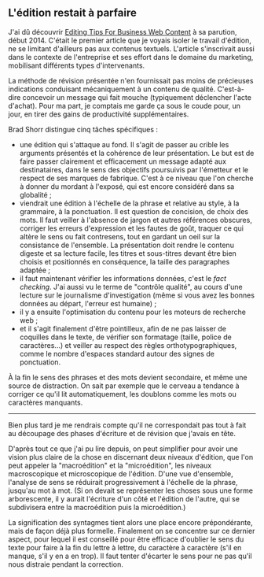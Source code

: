 ## L'édition restait à parfaire

J'ai dû découvrir [Editing Tips For Business Web Content][1] à sa parution, début 2014. C'était le premier article que je voyais isoler le travail d'édition, ne se limitant d'ailleurs pas aux contenus textuels. L'article s'inscrivait aussi dans le contexte de l'entreprise et ses effort dans le domaine du marketing, mobilisant différents types d'intervenants.

[1]: http://www.smashingmagazine.com/2014/01/14/editing-tips-for-business-web-content/

La méthode de révision présentée n'en fournissait pas moins de précieuses indications conduisant mécaniquement à un contenu de qualité. C'est-à-dire concevoir un message qui fait mouche (typiquement déclencher l'acte d'achat). Pour ma part, je comptais me garde ça sous le coude pour, un jour, en tirer des  gains de productivité supplémentaires.

Brad Shorr distingue cinq tâches spécifiques :

- une édition qui s'attaque au fond. Il s'agit de passer au crible les arguments présentés et la cohérence de leur présentation. Le but est de faire passer clairement et efficacement un message adapté aux destinataires, dans le sens des objectifs poursuivis par l'émetteur et le respect de ses marques de fabrique. C'est à ce niveau que l'on cherche à donner du mordant à l'exposé, qui est encore considéré dans sa globalité ;
- viendrait une édition à l'échelle de la phrase et relative au style, à la grammaire, à la ponctuation. Il est question de concision, de choix des mots. Il faut veiller à l'absence de jargon et autres références obscures, corriger les erreurs d'expression et les fautes de goût, traquer ce qui altère le sens ou fait contresens, tout en gardant un oeil sur la consistance de l'ensemble. La présentation doit rendre le contenu digeste et sa lecture facile, les titres et sous-titres devant être bien choisis et positionnés en conséquence, la taille des paragraphes adaptée ;
- il faut maintenant vérifier les informations données, c'est le *fact checking*. J'ai aussi vu le terme de "contrôle qualité", au cours d'une lecture sur le journalisme d'investigation (même si vous avez les bonnes données au départ, l'erreur est humaine) ;
- il y a ensuite l'optimisation du contenu pour les moteurs de recherche web ;
- et il s'agit finalement d'être pointilleux, afin de ne pas laisser de coquilles dans le texte, de vérifier son formatage (taille, police de caractères...) et veiller au respect des règles orthotypographiques, comme le nombre d'espaces standard autour des signes de ponctuation.

À la fin le sens des phrases et des mots devient secondaire, et même une source de distraction. On sait par exemple que le cerveau a tendance à corriger ce qu'il lit automatiquement, les doublons comme les mots ou caractères manquants.

***

Bien plus tard je me rendrais compte qu'il ne correspondait pas tout à fait au découpage des phases d'écriture et de révision que j'avais en tête.

D'après tout ce que j'ai pu lire depuis, on peut simplifier pour avoir une vision plus claire de la chose en discernant deux niveaux d'édition, que l'on peut appeler la "macroédition" et la "microédition", les niveaux macroscopique et microscopique de l'édition.  D'une vue d'ensemble, l'analyse de sens se réduirait progressivement à l'échelle de la phrase, jusqu'au mot à mot. (Si on devait se représenter les choses sous une forme arborescente, il y aurait l'écriture d'un côté et l'édition de l'autre, qui se subdivisera entre la macroédition puis la microédition.)

La signification des syntagmes tient alors une place encore prépondérante, mais de façon déjà plus formelle. Finalement on se concentre sur ce dernier aspect, pour lequel il est conseillé pour être efficace d'oublier le sens du texte pour faire à la fin du lettre à lettre, du caractère à caractère (s'il en manque, s'il y en a en trop).  Il faut tenter d'écarter le sens pour ne pas qu'il nous distraie pendant la correction.
